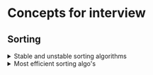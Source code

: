 # Concepts for interview

## Sorting
<details> <summary> Stable and unstable sorting algorithms</summary> Stable sorting algorithms preserve the relative order of equal elements, while unstable sorting algorithms don't. </details>
<details><summary>Most efficient sorting algo's</summary>There are two which run in N*logN. Merge and Heap sort. N*logN is the most effiecient so far, given random variety of numbers <details>


<details><summary>Toggle me!</summary>Peek a boo!</details>
